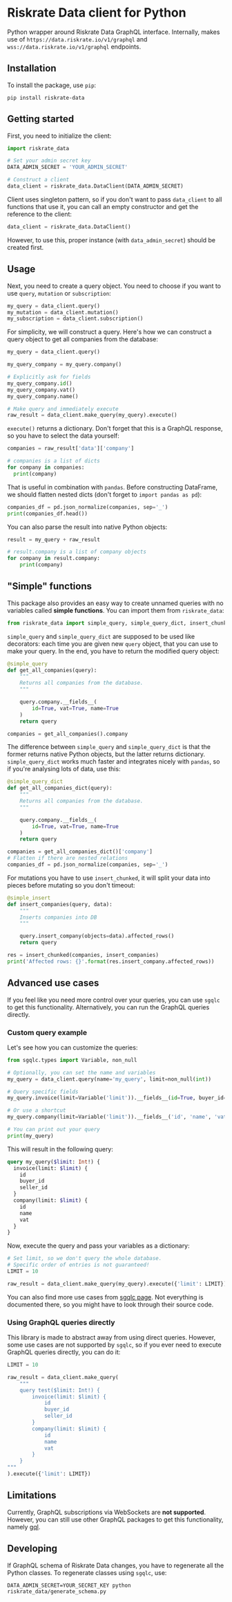 # Riskrate Data client for Python

Python wrapper around Riskrate Data GraphQL interface. Internally, makes use of `https://data.riskrate.io/v1/graphql` and `wss://data.riskrate.io/v1/graphql` endpoints.

## Installation

To install the package, use `pip`:

```shell
pip install riskrate-data
```

## Getting started

First, you need to initialize the client:

```python
import riskrate_data

# Set your admin secret key
DATA_ADMIN_SECRET = 'YOUR_ADMIN_SECRET'

# Construct a client
data_client = riskrate_data.DataClient(DATA_ADMIN_SECRET)
```

Client uses singleton pattern, so if you don't want to pass `data_client` to all functions that use it, you can call an empty constructor and get the reference to the client:

```python
data_client = riskrate_data.DataClient()
```

However, to use this, proper instance (with `data_admin_secret`) should be created first.

## Usage

Next, you need to create a query object. You need to choose if you want to use `query`, `mutation` or `subscription`:

```python
my_query = data_client.query()
my_mutation = data_client.mutation()
my_subscription = data_client.subscription()
```

For simplicity, we will construct a query. Here's how we can construct a query object to get all companies from the database:

```python
my_query = data_client.query()

my_query_company = my_query.company()

# Explicitly ask for fields
my_query_company.id()
my_query_company.vat()
my_query_company.name()

# Make query and immediately execute
raw_result = data_client.make_query(my_query).execute()
```

`execute()` returns a dictionary. Don't forget that this is a GraphQL response, so you have to select the data yourself:

```python
companies = raw_result['data']['company']

# companies is a list of dicts
for company in companies:
  print(company)
```

That is useful in combination with `pandas`. Before constructing DataFrame, we should flatten nested dicts (don't forget to `import pandas as pd`):

```python
companies_df = pd.json_normalize(companies, sep='_')
print(companies_df.head())
```

You can also parse the result into native Python objects:

```python
result = my_query + raw_result

# result.company is a list of company objects
for company in result.company:
    print(company)
```

## "Simple" functions

This package also provides an easy way to create unnamed queries with no variables called **simple functions**. You can import them from `riskrate_data`:

```python
from riskrate_data import simple_query, simple_query_dict, insert_chunked
```

`simple_query` and `simple_query_dict` are supposed to be used like decorators: each time you are given new `query` object, that you can use to make your query. In the end, you have to return the modified query object:

```python
@simple_query
def get_all_companies(query):
    """
    Returns all companies from the database.
    """

    query.company.__fields__(
        id=True, vat=True, name=True
    )
    return query

companies = get_all_companies().company
```

The difference between `simple_query` and `simple_query_dict` is that the former returns native Python objects, but the latter returns dictionary. `simple_query_dict` works much faster and integrates nicely with `pandas`, so if you're analysing lots of data, use this:

```python
@simple_query_dict
def get_all_companies_dict(query):
    """
    Returns all companies from the database.
    """

    query.company.__fields__(
        id=True, vat=True, name=True
    )
    return query

companies = get_all_companies_dict()['company']
# Flatten if there are nested relations
companies_df = pd.json_normalize(companies, sep='_')
```

For mutations you have to use `insert_chunked`, it will split your data into pieces before mutating so you don't timeout:

```python
@simple_insert
def insert_companies(query, data):
    """
    Inserts companies into DB
    """

    query.insert_company(objects=data).affected_rows()
    return query

res = insert_chunked(companies, insert_companies)
print('Affected rows: {}'.format(res.insert_company.affected_rows))
```

## Advanced use cases

If you feel like you need more control over your queries, you can use `sgqlc` to get this functionality. Alternatively, you can run the GraphQL queries directly.

### Custom query example

Let's see how you can customize the queries:

```python
from sgqlc.types import Variable, non_null

# Optionally, you can set the name and variables
my_query = data_client.query(name='my_query', limit=non_null(int))

# Query specific fields
my_query.invoice(limit=Variable('limit')).__fields__(id=True, buyer_id=True, seller_id=True)

# Or use a shortcut
my_query.company(limit=Variable('limit')).__fields__('id', 'name', 'vat')

# You can print out your query
print(my_query)
```

This will result in the following query:

```graphql
query my_query($limit: Int!) {
  invoice(limit: $limit) {
    id
    buyer_id
    seller_id
  }
  company(limit: $limit) {
    id
    name
    vat
  }
}
```

Now, execute the query and pass your variables as a dictionary:

```python
# Set limit, so we don't query the whole database.
# Specific order of entries is not guaranteed!
LIMIT = 10

raw_result = data_client.make_query(my_query).execute({'limit': LIMIT})
```

You can also find more use cases from [sgqlc page](https://github.com/profusion/sgqlc). Not everything is documented there, so you might have to look through their source code.

### Using GraphQL queries directly

This library is made to abstract away from using direct queries. However, some use cases are not supported by `sgqlc`, so if you ever need to execute GraphQL queries directly, you can do it:

```python
LIMIT = 10

raw_result = data_client.make_query(
    """
    query test($limit: Int!) {
        invoice(limit: $limit) {
            id
            buyer_id
            seller_id
        }
        company(limit: $limit) {
            id
            name
            vat
        }
    }
"""
).execute({'limit': LIMIT})
```

## Limitations

Currently, GraphQL subscriptions via WebSockets are **not supported**. However, you can still use other GraphQL packages to get this functionality, namely [gql](https://github.com/graphql-python/gql).

## Developing

If GraphQL schema of Riskrate Data changes, you have to regenerate all the Python classes. To regenerate classes using `sgqlc`, use:

```shell
DATA_ADMIN_SECRET=YOUR_SECRET_KEY python riskrate_data/generate_schema.py
```
